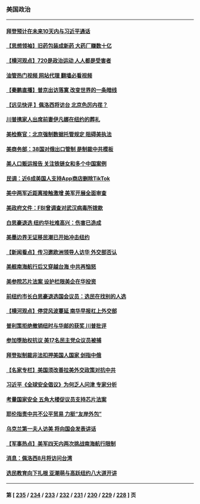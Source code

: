 ### 美国政治
---
#### [拜登预计在未来10天内与习近平通话](../../pages/ncid1078159/n13785770.md?07211245) 
#### [【思想领袖】旧药包装成新药 大药厂赚数十亿](../../pages/ncid1078159/n13771487.md?07211245) 
#### [【横河观点】720是政治运动 人人都是受害者](../../pages/ncid1078159/n13785657.md?07211245) 
#### [油管热门视频 网站代理 翻墙必看视频](http://209.222.30.114:81/youtube.html?07211245)
#### [【秦鹏直播】普京出访落寞 改变世界的一条暗线](../../pages/ncid1078159/n13785653.md?07211245) 
#### [【远见快评 】佩洛西将访台 北京色厉内荏？](../../pages/ncid1078159/n13785617.md?07211245) 
#### [川普携家人出席前妻伊凡娜在纽约的葬礼](../../pages/ncid1078159/n13785636.md?07211245) 
#### [美检察官：北京强制数据托管规定 阻碍美执法](../../pages/ncid1078159/n13785532.md?07211245) 
#### [美商务部：38国对俄出口管制 是制裁中共模板](../../pages/ncid1078159/n13785546.md?07211245) 
#### [美人口贩运报告 关注铁链女和多个中国案例](../../pages/ncid1078159/n13785235.md?07211245) 
#### [民调：近6成美国人支持App商店删除TikTok](../../pages/ncid1078159/n13785206.md?07211245) 
#### [美中两军近距离接触激增 美军开展全面审查](../../pages/ncid1078159/n13785161.md?07211245) 
#### [美政府文件：FBI曾调查对武汉病毒所拨款](../../pages/ncid1078159/n13784842.md?07211245) 
#### [白思豪退选 纽约华社难高兴：伤害已造成](../../pages/ncid1078159/n13785067.md?07211245) 
#### [美墨边界无证移民潮已开始冲击纽约](../../pages/ncid1078159/n13785060.md?07211245) 
#### [【新闻看点】传习邀欧洲领导人访华 外交部否认](../../pages/ncid1078159/n13784701.md?07211245) 
#### [美舰南海航行后又穿越台海 中共再恼怒](../../pages/ncid1078159/n13784908.md?07211245) 
#### [美参院芯片法案 设护栏限美企在华投资](../../pages/ncid1078159/n13784875.md?07211245) 
#### [前纽约市长白思豪退选国会议员：选民在找别的人选](../../pages/ncid1078159/n13784831.md?07211245) 
#### [【横河观点】停贷风波蔓延 南华早报杠上外交部](../../pages/ncid1078159/n13784806.md?07211245) 
#### [普利策拒绝撤销纽时与华邮的获奖 川普批评](../../pages/ncid1078159/n13784801.md?07211245) 
#### [参加堕胎权抗议 美17名民主党众议员被捕](../../pages/ncid1078159/n13784766.md?07211245) 
#### [拜登拟制裁非法扣押美国人国家 剑指中俄](../../pages/ncid1078159/n13784765.md?07211245) 
#### [【名家专栏】美国须改善拉美外交政策对抗中共](../../pages/ncid1078159/n13784514.md?07211245) 
#### [习近平《全球安全倡议》为何乏人问津 专家分析](../../pages/ncid1078159/n13784733.md?07211245) 
#### [考量国家安全 五角大楼促议员支持芯片法案](../../pages/ncid1078159/n13784691.md?07211245) 
#### [耶伦指责中共不公平贸易 力挺“友岸外包”](../../pages/ncid1078159/n13784676.md?07211245) 
#### [乌克兰第一夫人访美 将向国会发表讲话](../../pages/ncid1078159/n13784530.md?07211245) 
#### [【军事热点】美军四天内两次挑战南海航行限制](../../pages/ncid1078159/n13784374.md?07211245) 
#### [消息：佩洛西8月将访问台湾](../../pages/ncid1078159/n13784330.md?07211245) 
#### [选民教育向下扎根 亚潮萌与高跃纽约八大道开讲](../../pages/ncid1078159/n13784193.md?07211245) 

---
#### 第 [ [235](./235.md?07211245) / [234](./234.md?07211245) / [233](./233.md?07211245) / [232](./232.md?07211245) / [231](./231.md?07211245) / [230](./230.md?07211245) / [229](./229.md?07211245) / [228](./228.md?07211245) ] 页

